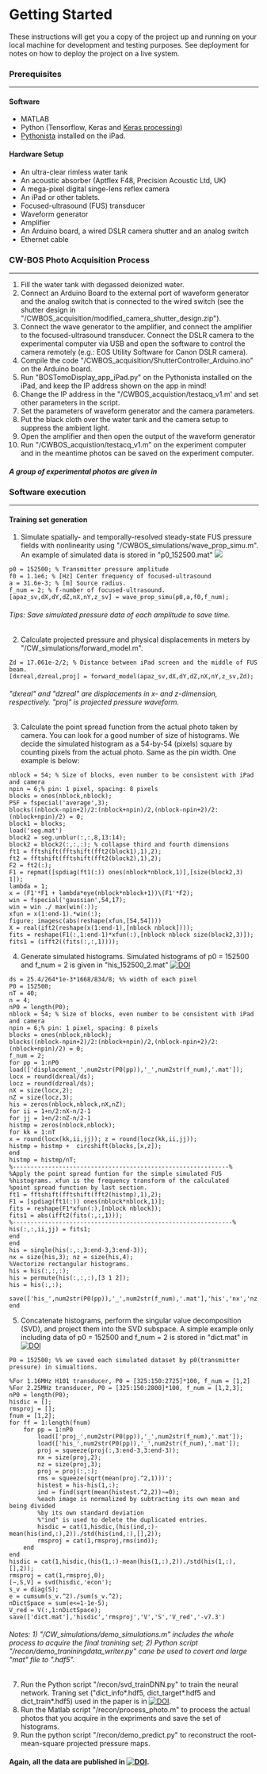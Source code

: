 
Getting Started
==
These instructions will get you a copy of the project up and running on your local machine for development and testing purposes. See deployment for notes on how to deploy the project on a live system.

### Prerequisites
----

#### Software
* MATLAB
* Python (Tensorflow, Keras and [Keras processing](https://github.com/keras-team/keras-preprocessing))
* [Pythonista](http://omz-software.com/pythonista/) installed on the iPad.

#### Hardware Setup
* An ultra-clear rimless water tank
* An acoustic absorber (Aptflex F48, Precision Acoustic Ltd, UK)
* A mega-pixel digital singe-lens reflex camera
* An iPad or other tablets.
* Focused-ultrasound (FUS) transducer
* Waveform generator
* Amplifier 
* An Arduino board, a wired DSLR camera shutter and an analog switch
* Ethernet cable

### CW-BOS Photo Acquisition Process
---
1. Fill the water tank with degassed deionized water.
2. Connect an Arduino Board to the external port of waveform generator and the analog switch that is connected to the wired switch (see the shutter design in "/CWBOS_acquisition/modified_camera_shutter_design.zip").
3. Connect the wave generator to the amplifier, and connect the amplifier to the focused-ultrasound transducer. Connect the DSLR camera to the experimental computer via USB and open the software to control the camera remotely (e.g.: EOS Utility Software for Canon DSLR camera). 
4. Compile the code "/CWBOS_acquisition/ShutterController_Arduino.ino" on the Arduino board. 
5. Run "BOSTomoDisplay_app_iPad.py" on the Pythonista installed on the iPad,  and keep the IP address shown on the app in mind!
6. Change the IP address in the "/CWBOS_acquistion/testacq_v1.m' and set other parameters in the script.
7. Set the parameters of waveform generator and the camera parameters.
8. Put the black cloth over the water tank and the camera setup to suppress the ambient light.
10. Open the amplifier and then open the output of the waveform generator
11. Run  "/CWBOS_acquistion/testacq_v1.m” on the experiment computer and in the meantime photos can be saved on the experiment computer. 

##### A group of experimental photos are given in 

### Software execution
---
#### Training set generation
1. Simulate spatially- and temporally-resolved steady-state FUS pressure fields with nonlinearity using "/CWBOS_simulations/wave_prop_simu.m".  An example of simulated data is stored in "p0_152500.mat" [![
](https://zenodo.org/badge/DOI/10.5281/zenodo.3601557.svg)](https://doi.org/10.5281/zenodo.3601557)

```
p0 = 152500; % Transmitter pressure amplitude  
f0 = 1.1e6; % [Hz] Center frequency of focused-ultrasound  
a = 31.6e-3; % [m] Source radius.  
f_num = 2; % f-number of focused-ultrasound.  
[apaz_sv,dX,dY,dZ,nX,nY,z_sv] = wave_prop_simu(p0,a,f0,f_num);  
```
###### Tips: Save simulated pressure data of each amplitude to save time.

2.  Calculate projected pressure and physical displacements in meters by "/CW_simulations/forward_model.m". 
```
Zd = 17.061e-2/2; % Distance between iPad screen and the middle of FUS beam.
[dxreal,dzreal,proj] = forward_model(apaz_sv,dX,dY,dZ,nX,nY,z_sv,Zd);
```
###### "dxreal" and "dzreal" are displacements in x- and z-dimension, respectively. "proj" is projected pressure waveform. 

3. Calculate the point spread function from the actual photo taken by camera. 
You can look for a good number of size of histograms. We decide the simulated histogram as a 54-by-54 (pixels) square by counting pixels from the actual photo. Same as the pin width. One example is below:

```
nblock = 54; % Size of blocks, even number to be consistent with iPad and camera
npin = 6;% pin: 1 pixel, spacing: 8 pixels
blocks = ones(nblock,nblock);
PSF = fspecial('average',3);
blocks((nblock-npin+2)/2:(nblock+npin)/2,(nblock-npin+2)/2:(nblock+npin)/2) = 0;
block1 = blocks;
load('seg.mat')
block2 = seg.unblur(:,:,8,13:14);
block2 = block2(:,:,:); % collapse third and fourth dimensions
ft1 = fftshift(fftshift(fft2(block1),1),2);
ft2 = fftshift(fftshift(fft2(block2),1),2);
F2 = ft2(:);
F1 = repmat([spdiag(ft1(:)) ones(nblock*nblock,1)],[size(block2,3) 1]);
lambda = 1;
x = (F1'*F1 + lambda*eye(nblock*nblock+1))\(F1'*F2);
win = fspecial('gaussian',54,17);
win = win ./ max(win(:));
xfun = x(1:end-1).*win(:);
figure; imagesc(abs(reshape(xfun,[54,54])))
X = real(ift2(reshape(x(1:end-1),[nblock nblock])));
fits = reshape(F1(:,1:end-1)*xfun(:),[nblock nblock size(block2,3)]);
fits1 = (ifft2((fits(:,:,1))));

```
4. Generate simulated histograms. Simulated histograms of p0 = 152500 and f_num = 2 is given in "his_152500_2.mat" [![DOI](https://zenodo.org/badge/DOI/10.5281/zenodo.3601557.svg)](https://doi.org/10.5281/zenodo.3601557)
```
ds = 25.4/264*1e-3*1668/834/8; %% width of each pixel
P0 = 152500;
nT = 40;
n = 4;
nP0 = length(P0);
nblock = 54; % Size of blocks, even number to be consistent with iPad and camera
npin = 6;% pin: 1 pixel, spacing: 8 pixels
blocks = ones(nblock,nblock);
blocks((nblock-npin+2)/2:(nblock+npin)/2,(nblock-npin+2)/2:(nblock+npin)/2) = 0;
f_num = 2;
for pp = 1:nP0
load(['displacement_',num2str(P0(pp)),'_',num2str(f_num),'.mat']);
locx = round(dxreal/ds);
locz = round(dzreal/ds);
nX = size(locx,2);
nZ = size(locz,3);
his = zeros(nblock,nblock,nX,nZ);
for ii = 1+n/2:nX-n/2-1
for jj = 1+n/2:nZ-n/2-1
histmp = zeros(nblock,nblock);
for kk = 1:nT
x = round(locx(kk,ii,jj)); z = round(locz(kk,ii,jj));
histmp = histmp +  circshift(blocks,[x,z]);
end
histmp = histmp/nT;
%-------------------------------------------------------------%
%Apply the point spread funtion for the simple simulated FUS
%histograms. xfun is the frequency transform of the calculated
%point spread function by last section.
ft1 = fftshift(fftshift(fft2(histmp),1),2);
F1 = [spdiag(ft1(:)) ones(nblock*nblock,1)];
fits = reshape(F1*xfun(:),[nblock nblock]);
fits1 = abs(ifft2(fits(:,:,1)));
%--------------------------------------------------------------%
his(:,:,ii,jj) = fits1;
end
end
his = single(his(:,:,3:end-3,3:end-3));
nx = size(his,3); nz = size(his,4);
%Vectorize rectangular histograms. 
his = his(:,:,:); 
his = permute(his(:,:,:),[3 1 2]);
his = his(:,:);

save(['his_',num2str(P0(pp)),'_',num2str(f_num),'.mat'],'his','nx','nz');
end
```
5. Concatenate histograms, perform the singular value decomposition (SVD), and project them into the SVD subspace. A simple example only including data of p0 = 152500 and f_num = 2 is stored in "dict.mat" in [![DOI](https://zenodo.org/badge/DOI/10.5281/zenodo.3601557.svg)](https://doi.org/10.5281/zenodo.3601557)
```
P0 = 152500; %% we saved each simulated dataset by p0(transmitter pressure) in simualtions. 

%For 1.16MHz H101 transducer, P0 = [325:150:2725]*100, f_num = [1,2]
%For 2.25MHz transducer, P0 = [325:150:2800]*100, f_num = [1,2,3];
nP0 = length(P0);
hisdic = [];
rmsproj = [];
fnum = [1,2];
for ff = 1:length(fnum)
    for pp = 1:nP0
        load(['proj_',num2str(P0(pp)),'_',num2str(f_num),'.mat']);
        load(['his_',num2str(P0(pp)),'_',num2str(f_num),'.mat']);
        proj = squeeze(proj(:,3:end-3,3:end-3));
        nx = size(proj,2);
        nz = size(proj,3);
        proj = proj(:,:);
        rms = squeeze(sqrt(mean(proj.^2,1)))';
        histest = his-his(1,:);
        ind = find(sqrt(mean(histest.^2,2))~=0);
        %each image is normalized by subtracting its own mean and being divided
        %by its own standard deviation
        %"ind" is used to delete the duplicated entries.
        hisdic = cat(1,hisdic,(his(ind,:)-mean(his(ind,:),2))./std(his(ind,:),[],2));
        rmsproj = cat(1,rmsproj,rms(ind));
    end
end
hisdic = cat(1,hisdic,(his(1,:)-mean(his(1,:),2))./std(his(1,:),[],2));
rmsproj = cat(1,rmsproj,0);
[~,S,V] = svd(hisdic,'econ');
s_v = diag(S);
e = cumsum(s_v.^2)./sum(s_v.^2);
nDictSpace = sum(e<=1-1e-5);
V_red = V(:,1:nDictSpace);
save(['dict.mat'],'hisdic','rmsproj','V','S','V_red','-v7.3')
```
###### Notes: 1) "/CW_simulations/demo_simulations.m" includes the whole process to acquire the final tranining set; 2) Python script "/recon/demo_traniningdata_writer.py" cane be used to covert and large "*mat" file to "*.hdf5". 
7. Run the Python script "/recon/svd_trainDNN.py" to train the neural network. Traning set ("dict_info*.hdf5, dict_target*.hdf5 and dict_train*.hdf5) used in the paper  is in [![DOI](https://zenodo.org/badge/DOI/10.5281/zenodo.3601557.svg)](https://doi.org/10.5281/zenodo.3601557). 
8. Run the Matlab script "/recon/process_photo.m" to process the actual photos that you acquire in the expriments and save the set of histograms.
9. Run the python script "/recon/demo_predict.py" to reconstruct the root-mean-square projected pressure maps.

#### Again, all the data are published in [![DOI](https://zenodo.org/badge/DOI/10.5281/zenodo.3601557.svg)](https://doi.org/10.5281/zenodo.3601557).

